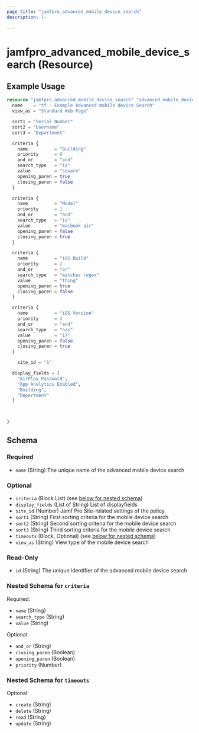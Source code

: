 ```yaml
---
page_title: "jamfpro_advanced_mobile_device_search"
description: |-
  
---
```


# jamfpro_advanced_mobile_device_search (Resource)


## Example Usage
```terraform
resource "jamfpro_advanced_mobile_device_search" "advanced_mobile_device_search_001" {
  name    = "tf - Example Advanced mobile device Search"
  view_as = "Standard Web Page"

  sort1 = "Serial Number"
  sort2 = "Username"
  sort3 = "Department"

  criteria {
    name          = "Building"
    priority      = 0
    and_or        = "and"
    search_type   = "is"
    value         = "square"
    opening_paren = true
    closing_paren = false
  }

  criteria {
    name          = "Model"
    priority      = 1
    and_or        = "and"
    search_type   = "is"
    value         = "macbook air"
    opening_paren = false
    closing_paren = true
  }

  criteria {
    name          = "iOS Build"
    priority      = 2
    and_or        = "or"
    search_type   = "matches regex"
    value         = "thing"
    opening_paren = true
    closing_paren = false
  }

  criteria {
    name          = "iOS Version"
    priority      = 3
    and_or        = "and"
    search_type   = "has"
    value         = "17"
    opening_paren = false
    closing_paren = true
  }

    site_id = "1"

  display_fields = [
    "AirPlay Password",
    "App Analytics Enabled",
    "Building",
    "Department"
  ]



}
```

<!-- schema generated by tfplugindocs -->
## Schema

### Required

- `name` (String) The unique name of the advanced mobile device search

### Optional

- `criteria` (Block List) (see [below for nested schema](#nestedblock--criteria))
- `display_fields` (List of String) List of displayfields
- `site_id` (Number) Jamf Pro Site-related settings of the policy.
- `sort1` (String) First sorting criteria for the mobile device search
- `sort2` (String) Second sorting criteria for the mobile device search
- `sort3` (String) Third sorting criteria for the mobile device search
- `timeouts` (Block, Optional) (see [below for nested schema](#nestedblock--timeouts))
- `view_as` (String) View type of the mobile device search

### Read-Only

- `id` (String) The unique identifier of the advanced mobile device search

<a id="nestedblock--criteria"></a>
### Nested Schema for `criteria`

Required:

- `name` (String)
- `search_type` (String)
- `value` (String)

Optional:

- `and_or` (String)
- `closing_paren` (Boolean)
- `opening_paren` (Boolean)
- `priority` (Number)


<a id="nestedblock--timeouts"></a>
### Nested Schema for `timeouts`

Optional:

- `create` (String)
- `delete` (String)
- `read` (String)
- `update` (String)